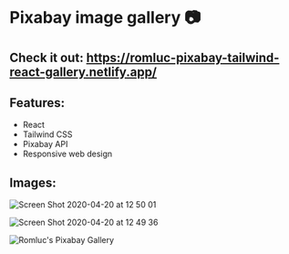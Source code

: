 # Pixabay image gallery :camera:

## Check it out: https://romluc-pixabay-tailwind-react-gallery.netlify.app/

## Features:

- React
- Tailwind CSS
- Pixabay API
- Responsive web design

## Images: 

![Screen Shot 2020-04-20 at 12 50 01](https://user-images.githubusercontent.com/44209758/79771665-7c32ca80-8305-11ea-97d8-692f2c6e10f4.png)

![Screen Shot 2020-04-20 at 12 49 36](https://user-images.githubusercontent.com/44209758/79771676-7f2dbb00-8305-11ea-9595-9d3d6a0a30a4.png)

![Romluc's Pixabay Gallery](https://user-images.githubusercontent.com/44209758/79770827-4d682480-8304-11ea-92e4-b3a23d797450.gif)

